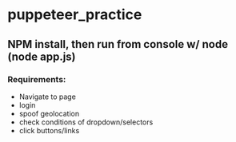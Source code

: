 # puppeteer_practice
## NPM install, then run from console w/ node (node app.js)

### Requirements:
- Navigate to page
- login
- spoof geolocation
- check conditions of dropdown/selectors
- click buttons/links


